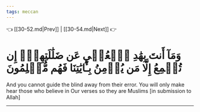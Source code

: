 ```yaml
---
tags: meccan
---
```


👈 [[30-52.md|Prev]] | [[30-54.md|Next]] 👉

# وَمَآ أَنتَ بِهَٰدِ ٱلۡعُمۡيِ عَن ضَلَٰلَتِهِمۡۖ إِن تُسۡمِعُ إِلَّا مَن يُؤۡمِنُ بِـَٔايَٰتِنَا فَهُم مُّسۡلِمُونَ

And you cannot guide the blind away from their error. You will only make hear those who believe in Our verses so they are Muslims [in submission to Allah]

---

